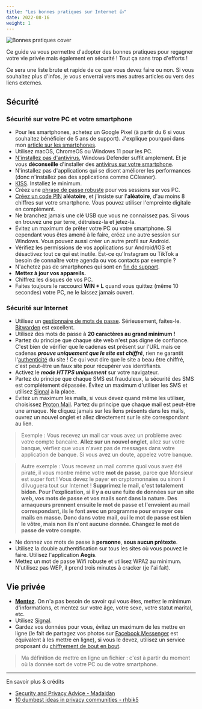 ```yaml
---
title: "Les bonnes pratiques sur Internet 👍️"
date: 2022-08-16
weight: 1
---
```


![Bonnes pratiques cover](/bonnes-pratiques/bonnes-pratiques-cover.jpg)

Ce guide va vous permettre d'adopter des bonnes pratiques pour regagner votre vie privée mais également en sécurité ! Tout ça sans trop d'efforts !

Ce sera une liste brute et rapide de ce que vous devez faire ou non. Si vous souhaitez plus d'infos, je vous enverrai vers mes autres articles ou vers des liens externes.

## Sécurité
### Sécurité sur votre PC et votre smartphone

- Pour les smartphones, achetez un Google Pixel (à partir du 6 si vous souhaitez bénéficier de 5 ans de support). J'explique pourquoi dans mon [article sur les smartphones](/basiques/smartphones/#recommandations).
- Utilisez macOS, ChromeOS ou Windows 11 pour les PC.
- [N'installez pas d'antivirus](/basiques/threat-model/#se-protéger-des-virus-et-des-hackers), Windows Defender suffit amplement. Et je vous **déconseille** d'installer des [antivirus sur votre smartphone](/basiques/smartphones/#antivirus).
- N'installez pas d'applications qui se disent améliorer les performances (donc n'installez pas des applications comme CCleaner).
- [KISS](https://fr.wikipedia.org/wiki/Principe_KISS). Installez le minimum.
- Créez une [phrase de passe robuste](/basiques/password-managers/#la-méthode-diceware) pour vos sessions sur vos PC.
- [Créez un code PIN](/basiques/smartphones/#code-pin) **aléatoire**, et j'insiste sur l'**aléatoire**, d'au moins 8 chiffres sur votre smartphone. Vous pouvez utiliser l'empreinte digitale en complément.
- Ne branchez jamais une clé USB que vous ne connaissez pas. Si vous en trouvez une par terre, détruisez-la et jetez-la.
- Évitez un maximum de prêter votre PC ou votre smartphone. Si cependant vous êtes amené à le faire, créez une autre session sur Windows. Vous pouvez aussi créer un autre profil sur Android.
- Vérifiez les permissions de vos applications sur Android/IOS et désactivez tout ce qui est inutile. Est-ce qu'Instagram ou TikTok a besoin de connaître votre agenda ou vos contacts par exemple ?
- N'achetez pas de smartphones qui sont en [fin de support](/basiques/smartphones/#aosp-et-firmware).
- **Mettez à jour vos appareils.**
- Chiffrez les disques de vos PC.
- Faites toujours le raccourci **WIN + L** quand vous quittez (même 10 secondes) votre PC, ne le laissez jamais ouvert.

### Sécurité sur Internet

- Utilisez un [gestionnaire de mots de passe](/basiques/password-managers). Sérieusement, faites-le. [Bitwarden](/fiches/bitwarden) est excellent.
- Utilisez des mots de passe à **20 caractères au grand minimum !**
- Partez du principe que chaque site web n'est pas digne de confiance. C'est bien de vérifier que le cadenas est présent sur l'URL mais ce cadenas ***prouve uniquement que le site est chiffré***, rien ne garantit l'[authenticité](/basiques/instant-messengers/#la-signature-digitale) du site ! Ce qui veut dire que le site a beau être chiffré, c'est peut-être un faux site pour récupérer vos identifiants.
- Activez le ***mode HTTPS uniquement*** sur votre navigateur.
- Partez du principe que chaque SMS est frauduleux, la sécurité des SMS est complétement dépassée. Évitez un maximum d'utiliser les SMS et utilisez [Signal](/basiques/instant-messengers/#signal) à la place.
- Évitez un maximum les mails, si vous devez quand même les utiliser, choisissez [Proton Mail](https://proton.me/fr). Partez du principe que chaque mail est peut-être une arnaque. Ne cliquez jamais sur les liens présents dans les mails, ouvrez un nouvel onglet et allez directement sur le site correspondant au lien. 

> Exemple : Vous recevez un mail car vous avez un problème avec votre compte bancaire. **Allez sur un nouvel onglet**, allez sur votre banque, vérfiez que vous n'avez pas de messages dans votre application de banque. Si vous avez un doute, appelez votre banque.

> Autre exemple : Vous recevez un mail comme quoi vous avez été piraté, il vous montre même votre **mot de passe**, parce que Monsieur est super fort ! Vous devez le payer en cryptomonnaies ou sinon il dilvuguera tout sur Internet ! **Supprimez le mail, c'est totalement bidon. Pour l'explication, si il y a eu une fuite de données sur un site web, vos mots de passe et vos mails sont dans la nature. Des arnaqueurs prennent ensuite le mot de passe et l'envoient au mail correspondant, ils le font avec un programme pour envoyer ces mails en masse. Donc dans votre mail, oui le mot de passe est bien le vôtre, mais non ils n'ont aucune donnée. Changez le mot de passe de votre compte.**

- Ne donnez vos mots de passe à **personne**, **sous aucun prétexte**.
- Utilisez la double authentification sur tous les sites où vous pouvez le faire. Utilisez l'application **Aegis**.
- Mettez un mot de passe Wifi robuste et utilisez WPA2 au minimum. N'utilisez pas WEP, il prend trois minutes à cracker (je l'ai fait).

## Vie privée

- **[Mentez](/basiques/threat-model/#protéger-votre-vie-privée-du-capitalisme-de-la-surveillance)**. On n'a pas besoin de savoir qui vous êtes, mettez le minimum d'informations, et mentez sur votre âge, votre sexe, votre statut marital, etc.
- Utilisez [Signal](/basiques/instant-messengers/#signal).
- Gardez vos données pour vous, évitez un maximum de les mettre en ligne (le fait de partagez vos photos sur [Facebook Messenger](/basiques/instant-messengers/#facebook-messenger) est équivalent à les mettre en ligne), si vous le devez, utilisez un service proposant du [chiffrement de bout en bout](/basiques/instant-messengers/#le-chiffrement-de-bout-en-bout). 

> Ma définition de mettre en ligne un fichier : c'est à partir du moment où la donnée sort de votre PC ou de votre smartphone.

---

En savoir plus & crédits

- [Security and Privacy Advice - Madaidan](https://madaidans-insecurities.github.io/security-privacy-advice.html)
- [10 dumbest ideas in privacy communities - rhbik5](https://www.reddit.com/r/PrivacyGuides/comments/rhbik5/10_dumbest_ideas_in_privacy_communities/)